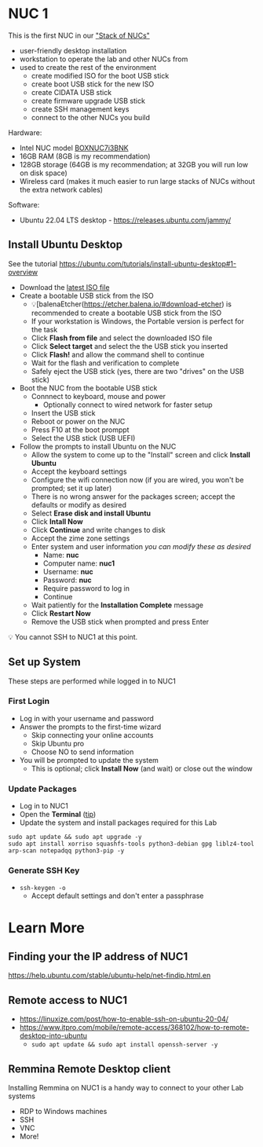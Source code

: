 # NUC 1

This is the first NUC in our ["Stack of NUCs"](https://www.unclenuc.com/lab:stack_of_nucs:start)
- user-friendly desktop installation
- workstation to operate the lab and other NUCs from
- used to create the rest of the environment
  - create modified ISO for the boot USB stick
  - create boot USB stick for the new ISO
  - create CIDATA USB stick
  - create firmware upgrade USB stick
  - create SSH management keys
  - connect to the other NUCs you build

Hardware:
- Intel NUC model [BOXNUC7i3BNK](https://ark.intel.com/content/www/us/en/ark/products/95069/intel-nuc-kit-nuc7i3bnk.html)
- 16GB RAM (8GB is my recommendation)
- 128GB storage (64GB is my recommendation; at 32GB you will run low on disk space)
- Wireless card (makes it much easier to run large stacks of NUCs without the extra network cables)

Software:
- Ubuntu 22.04 LTS desktop - https://releases.ubuntu.com/jammy/

## Install Ubuntu Desktop
See the tutorial https://ubuntu.com/tutorials/install-ubuntu-desktop#1-overview
- Download the [latest ISO file](https://ubuntu.com/download/desktop)
- Create a bootable USB stick from the ISO
  - 💡[balenaEtcher\(https://etcher.balena.io/#download-etcher) is recommended to create a bootable USB stick from the ISO
  - If your workstation is Windows, the Portable version is perfect for the task
  - Click **Flash from file** and select the downloaded ISO file
  - Click **Select target** and select the the USB stick you inserted
  - Click **Flash!** and allow the command shell to continue
  - Wait for the flash and verification to complete
  - Safely eject the USB stick (yes, there are two "drives" on the USB stick)
- Boot the NUC from the bootable USB stick
  - Connnect to keyboard, mouse and power
    - Optionally connect to wired network for faster setup
  - Insert the USB stick
  - Reboot or power on the NUC
  - Press F10 at the boot promppt
  - Select the USB stick (USB UEFI)
- Follow the prompts to install Ubuntu on the NUC
  - Allow the system to come up to the "Install" screen and click **Install Ubuntu**
  - Accept the keyboard settings
  - Configure the wifi connection now (if you are wired, you won't be prompted; set it up later)
  - There is no wrong answer for the packages screen; accept the defaults or modify as desired
  - Select **Erase disk and install Ubuntu**
  - Click **Intall Now**
  - Click **Continue** and write changes to disk
  - Accept the zime zone settings
  - Enter system and user information *you can modify these as desired*
    - Name: **nuc**
    - Computer name: **nuc1**
    - Username: **nuc**
    - Password: **nuc**
    - Require password to log in
    - Continue
  - Wait patiently for the **Installation Complete** message
  - Click **Restart Now**
  - Remove the USB stick when prompted and press Enter

💡 You cannot SSH to NUC1 at this point.

## Set up System
These steps are performed while logged in to NUC1

### First Login
- Log in with your username and password
- Answer the prompts to the first-time wizard
  - Skip connecting your online accounts
  - Skip Ubuntu pro
  - Choose NO to send information
- You will be prompted to update the system
  - This is optional; click **Install Now** (and wait) or close out the window

### Update Packages
- Log in to NUC1
- Open the **Terminal** ([tip](https://www.wikihow.com/Open-a-Terminal-Window-in-Ubuntu))
- Update the system and install packages required for this Lab
~~~~
sudo apt update && sudo apt upgrade -y
sudo apt install xorriso squashfs-tools python3-debian gpg liblz4-tool arp-scan notepadqq python3-pip -y
~~~~

### Generate SSH Key
- `ssh-keygen -o`
  - Accept default settings and don't enter a passphrase

# Learn More
## Finding your the IP address of NUC1
https://help.ubuntu.com/stable/ubuntu-help/net-findip.html.en
## Remote access to NUC1
- https://linuxize.com/post/how-to-enable-ssh-on-ubuntu-20-04/
- https://www.itpro.com/mobile/remote-access/368102/how-to-remote-desktop-into-ubuntu
  - `sudo apt update && sudo apt install openssh-server -y`
## Remmina Remote Desktop client
Installing Remmina on NUC1 is a handy way to connect to your other Lab systems
- RDP to Windows machines
- SSH
- VNC
- More!
